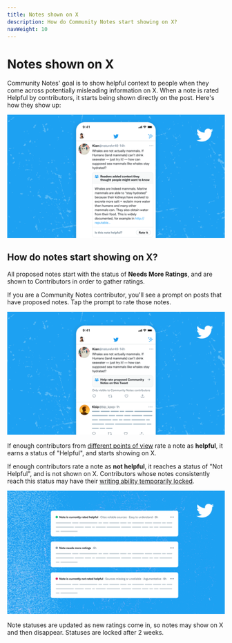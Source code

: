 ```yaml
---
title: Notes shown on X
description: How do Community Notes start showing on X?
navWeight: 10
---
```

# Notes shown on X

Community Notes' goal is to show helpful context to people when they come across potentially misleading information on X. When a note is rated Helpful by contributors, it starts being shown directly on the post. Here's how they show up:

![a post with a Community Note.](../images/help-rate-this-note-expanded.png)

## How do notes start showing on X?

All proposed notes start with the status of **Needs More Ratings**, and are shown to Contributors in order to gather ratings.

If you are a Community Notes contributor, you'll see a prompt on posts that have proposed notes. Tap the prompt to rate those notes.

![Post with a Community Note prompt](../images/help-rate-this-note.png)

If enough contributors from [different points of view](./diversity-of-perspectives.md) rate a note as **helpful**, it earns a status of "Helpful", and starts showing on X.

If enough contributors rate a note as **not helpful**, it reaches a status of "Not Helpful", and is not shown on X. Contributors whose notes consistently reach this status may have their [writing ability temporarily locked](./writing-ability.md).

![Three Community notes with different statuses](../images/note-statuses.png)

Note statuses are updated as new ratings come in, so notes may show on X and then disappear. Statuses are locked after 2 weeks.
